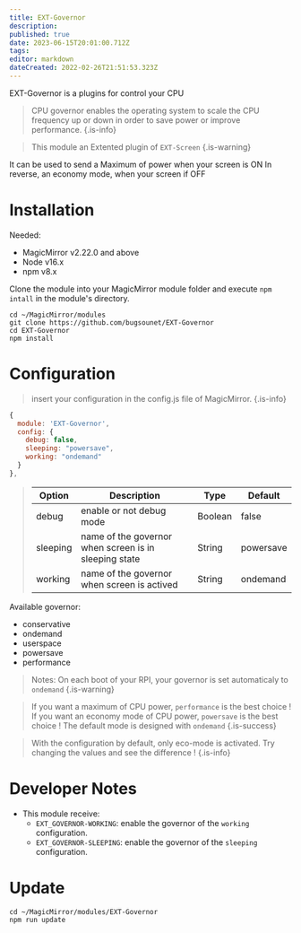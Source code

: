 ```yaml
---
title: EXT-Governor
description: 
published: true
date: 2023-06-15T20:01:00.712Z
tags: 
editor: markdown
dateCreated: 2022-02-26T21:51:53.323Z
---
```


EXT-Governor is a plugins for control your CPU

> CPU governor enables the operating system to scale the CPU frequency up or down in order to save power or improve performance.
{.is-info}


> This module an Extented plugin of `EXT-Screen`
{.is-warning}

It can be used to send a Maximum of power when your screen is ON
In reverse, an economy mode, when your screen if OFF

# Installation
Needed:
  * MagicMirror v2.22.0 and above
  * Node v16.x
  * npm v8.x

Clone the module into your MagicMirror module folder and execute `npm intall` in the module's directory.
```
cd ~/MagicMirror/modules
git clone https://github.com/bugsounet/EXT-Governor
cd EXT-Governor
npm install
```

# Configuration
> insert your configuration in the config.js file of MagicMirror.
{.is-info}


```js
{
  module: 'EXT-Governor',
  config: {
    debug: false,
    sleeping: "powersave",
    working: "ondemand"
  }
},
```

> | Option  | Description | Type | Default |
> | ------- | --- | --- | --- |
> | debug | enable or not debug mode | Boolean | false |
> | sleeping | name of the governor when screen is in sleeping state | String | powersave |
> | working | name of the governor when screen is actived | String | ondemand |

Available governor:
 * conservative
 * ondemand
 * userspace
 * powersave
 * performance
 
> Notes: On each boot of your RPI, your governor is set automaticaly to `ondemand`
{.is-warning}

> If you want a maximum of CPU power, `performance` is the best choice !
> If you want an economy mode of CPU power, `powersave` is the best choice !
> The default mode is designed with `ondemand`
{.is-success}

> With the configuration by default, only eco-mode is activated.
> Try changing the values and see the difference !
{.is-info}



# Developer Notes

- This module receive:
  * `EXT_GOVERNOR-WORKING`: enable the governor of the `working` configuration. 
  * `EXT_GOVERNOR-SLEEPING`: enable the governor of the `sleeping` configuration.

# Update
```
cd ~/MagicMirror/modules/EXT-Governor
npm run update
```
